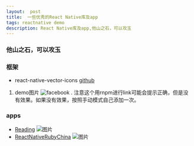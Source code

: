 ```yaml
---
layout:  post
title:  一些优秀的React Native库及app
tags: reactnative demo
description: React Native库及app,他山之石，可以攻玉
---
```


### 他山之石，可以攻玉

### 框架
* react-native-vector-icons [github](https://github.com/oblador/react-native-vector-icons#installation)
 1. demo图片 ![facebook](https://cloud.githubusercontent.com/assets/378279/7667568/2e9021b2-fc0d-11e4-8e68-cf91c329a6f4.png) . 注意这个用rnpm进行link可能会提示正确，但是没有效果。如果没有效果，按照手动模式自己添加一次。
      
### apps
* [Reading](https://github.com/attentiveness/reading)
  ![图片](https://github.com/attentiveness/reading/raw/master/screenshot/Reading_Main.jpg)
* [ReactNativeRubyChina](https://github.com/henter/ReactNativeRubyChina)
  ![图片](https://camo.githubusercontent.com/25a8fd81ba71ecd121d651bf0982483df488eada/687474703a2f2f68656e7465722e71696e6975646e2e636f6d2f696f732f686f6d652e706e67)
